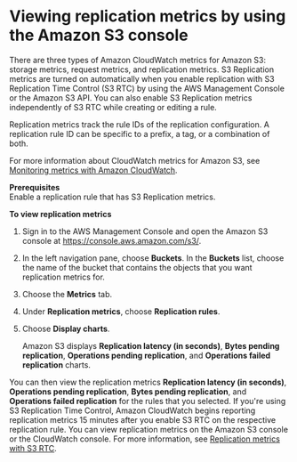 # Viewing replication metrics by using the Amazon S3 console<a name="viewing-replication-metrics"></a>

There are three types of Amazon CloudWatch metrics for Amazon S3: storage metrics, request metrics, and replication metrics\. S3 Replication metrics are turned on automatically when you enable replication with S3 Replication Time Control \(S3 RTC\) by using the AWS Management Console or the Amazon S3 API\. You can also enable S3 Replication metrics independently of S3 RTC while creating or editing a rule\.

Replication metrics track the rule IDs of the replication configuration\. A replication rule ID can be specific to a prefix, a tag, or a combination of both\.

For more information about CloudWatch metrics for Amazon S3, see [Monitoring metrics with Amazon CloudWatch](cloudwatch-monitoring.md)\.

**Prerequisites**  
Enable a replication rule that has S3 Replication metrics\.

**To view replication metrics**

1. Sign in to the AWS Management Console and open the Amazon S3 console at [https://console\.aws\.amazon\.com/s3/](https://console.aws.amazon.com/s3/)\.

1. In the left navigation pane, choose **Buckets**\. In the **Buckets** list, choose the name of the bucket that contains the objects that you want replication metrics for\.

1. Choose the **Metrics** tab\.

1. Under **Replication metrics**, choose **Replication rules**\.

1. Choose **Display charts**\.

   Amazon S3 displays **Replication latency \(in seconds\)**, **Bytes pending replication**, **Operations pending replication**, and **Operations failed replication** charts\.

You can then view the replication metrics **Replication latency \(in seconds\)**, **Operations pending replication**, **Bytes pending replication**, and **Operations failed replication** for the rules that you selected\. If you're using S3 Replication Time Control, Amazon CloudWatch begins reporting replication metrics 15 minutes after you enable S3 RTC on the respective replication rule\. You can view replication metrics on the Amazon S3 console or the CloudWatch console\. For more information, see [Replication metrics with S3 RTC](replication-time-control.md#using-replication-metrics)\.